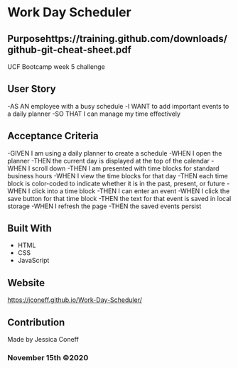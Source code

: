 # Work Day Scheduler

## Purposehttps://training.github.com/downloads/github-git-cheat-sheet.pdf
UCF Bootcamp week 5 challenge

## User Story

-AS AN employee with a busy schedule
-I WANT to add important events to a daily planner
-SO THAT I can manage my time effectively

## Acceptance Criteria

-GIVEN I am using a daily planner to create a schedule
-WHEN I open the planner
-THEN the current day is displayed at the top of the calendar
-WHEN I scroll down
-THEN I am presented with time blocks for standard business hours
-WHEN I view the time blocks for that day
-THEN each time block is color-coded to indicate whether it is in the past, present, or future
-WHEN I click into a time block
-THEN I can enter an event
-WHEN I click the save button for that time block
-THEN the text for that event is saved in local storage
-WHEN I refresh the page
-THEN the saved events persist

## Built With
* HTML
* CSS
* JavaScript

## Website
https://jconeff.github.io/Work-Day-Scheduler/

## Contribution
Made by Jessica Coneff

### November 15th ©️2020  
